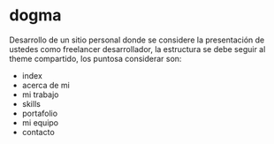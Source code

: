 # dogma
Desarrollo de un sitio personal donde se considere la presentación de ustedes como freelancer desarrollador, la estructura se debe seguir al theme compartido, los puntosa considerar son:

- index
- acerca de mi
- mi trabajo
- skills
- portafolio
- mi equipo
- contacto
